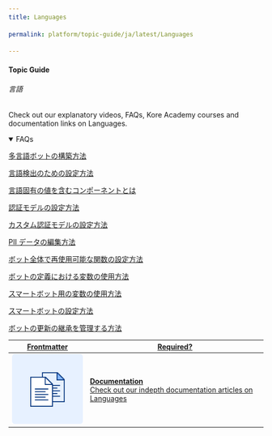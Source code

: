 ```yaml
---
title: Languages

permalink: platform/topic-guide/ja/latest/Languages

---
```

#### Topic Guide
###### 言語

  Check out our explanatory videos, FAQs, Kore Academy courses and documentation links on Languages.


<details open>
  <summary>FAQs
  </summary>

  <a class="doc-link" target="_blank" href="https://developer.kore.ai/docs/bots/advanced-topics/multi-lingual/building-multi-language-bots/?lang=ja">
 
  多言語ボットの構築方法

</a>

<a class="doc-link" target="_blank" href="https://developer.kore.ai/docs/bots/advanced-topics/multi-lingual/building-multi-language-bots/#Language_Detection_and_Selection?lang=ja">
 
  言語検出のための設定方法

</a>
  
<a class="doc-link" target="_blank" href="https://developer.kore.ai/docs/bots/advanced-topics/multi-lingual/building-multi-language-bots/#Translatable_Components?lang=ja">
 
  言語固有の値を含むコンポーネントとは

</a>

<a class="doc-link" target="_blank" href="https://developer.kore.ai/docs/bots/advanced-topics/authorization/bot-authentication/?lang=ja">
 
  認証モデルの設定方法

</a>


<a class="doc-link" target="_blank" href="https://developer.kore.ai/docs/bots/bot-builder-tool/dialog-task/implementing-custom-authentication/?lang=ja">

  カスタム認証モデルの設定方法

</a>
  
<a class="doc-link" target="_blank" href="https://developer.kore.ai/docs/bots/bot-settings/pii-data-masking/?lang=ja">

  PII データの編集方法

</a>

  <a class="doc-link" target="_blank" href="https://developer.kore.ai/docs/bots/bot-settings/bot-functions/reusing-bot-functions-custom-script-file/?lang=ja">

  ボット全体で再使用可能な関数の設定方法

</a>
  <a class="doc-link" target="_blank" href="https://developer.kore.ai/docs/bots/bot-settings/bot-management/using-bot-variables/?lang=ja">

  ボットの定義における変数の使用方法

</a>
  <a class="doc-link" target="_blank" href="https://developer.kore.ai/docs/bots/advanced-topics/smart-bot/defining-a-smart-bot/#Smart_Bot_Settings?lang=ja">

  スマートボット用の変数の使用方法

</a>
  <a class="doc-link" target="_blank" href="https://developer.kore.ai/docs/bots/advanced-topics/smart-bot/defining-a-smart-bot/#Smart_Bot_Settings?lang=ja">

  スマートボットの設定方法

</a>
  <a class="doc-link" target="_blank" href="https://developer.kore.ai/docs/bots/advanced-topics/smart-bot/defining-a-smart-bot/#inheritance?lang=ja">

  ボットの更新の継承を管理する方法

</a>
</details>


<a class="doc-link" target="_blank" href="https://developer.kore.ai/docs/bots/advanced-topics/multi-lingual/building-multi-language-bots/?lang=ja">
 

| Frontmatter | Required? |
|-------------|-------------|
| ![alt text](images/docIcon.svg "Title") | **Documentation**  <br /> Check out our indepth documentation articles on Languages | 


</a>
